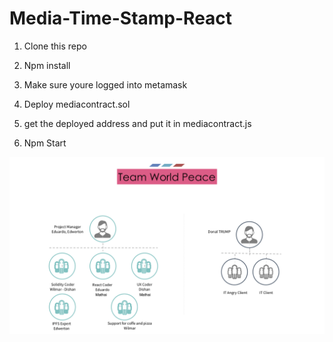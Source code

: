 # Media-Time-Stamp-React


1. Clone this repo

2. Npm install 
3. Make sure youre logged into metamask

4. Deploy mediacontract.sol

5. get the deployed address and put it in mediacontract.js

6. Npm Start 

![Project Plan](./public/project-plan.png)
